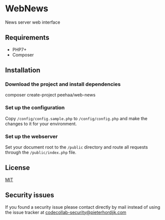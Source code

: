 # WebNews

News server web interface

## Requirements

- PHP7+
- Composer

## Installation

### Download the project and install dependencies

composer create-project peehaa/web-news

### Set up the configuration

Copy `/config/config.sample.php` to `/config/config.php` and make the changes to it for your environment.

### Set up the webserver

Set your document root to the `/public` directory and route all requests through the `/public/index.php` file.

## License

[MIT][mit]

## Security issues

If you found a security issue please contact directly by mail instead of using the issue tracker at codecollab-security@pieterhordijk.com

[mit]: http://spdx.org/licenses/MIT
